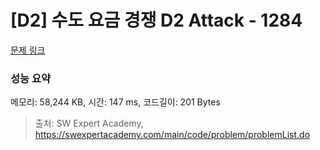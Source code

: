 # [D2] 수도 요금 경쟁 D2 Attack - 1284 

[문제 링크](https://swexpertacademy.com/main/code/problem/problemDetail.do?contestProbId=AV189xUaI8UCFAZN) 

### 성능 요약

메모리: 58,244 KB, 시간: 147 ms, 코드길이: 201 Bytes



> 출처: SW Expert Academy, https://swexpertacademy.com/main/code/problem/problemList.do